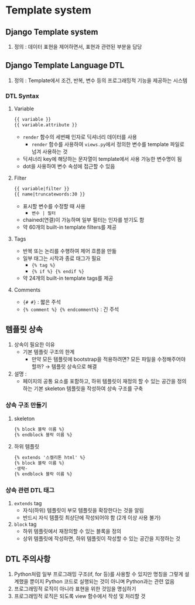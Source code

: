 # Template system

## Django Template system

1. 정의 : 데이터 표현을 제어하면서, 표현과 관련된 부분을 담당

## Django Template Language DTL

1. 정의 : Template에서 조건, 반복, 변수 등의 프로그래밍적 기능을 제공하는 시스템

### DTL Syntax

1. Variable
    
    ```html
    {{ variable }}
    {{ variable.attribute }}
    ```
    
    - `render` 함수의 세번째 인자로 딕셔너리 데이터를 사용
        - `render` 함수를 사용하여 `views.py`에서 정의한 변수를 template 파일로 넘겨 사용하는 것
    - 딕셔너리 key에 해당하는 문자열이 template에서 사용 가능한 변수명이 됨
    - dot을 사용하여 변수 속성에 접근할 수 있음
2. Filter
    
    ```html
    {{ variable|filter }}
    {{ name|truncatewords:30 }}
    ```
    
    - 표시할 변수를 수정할 때 사용
        - `변수 | 필터`
    - chained(연결)이 가능하며 일부 필터는 인자를 받기도 함
    - 약 60개의 built-in template filters를 제공
3. Tags
    - 반복 또는 논리를 수행하여 제어 흐름을 만듦
    - 일부 태그는 시작과 종료 태그가 필요
        - `{% tag %}`
        - `{% if %} {% endif %}`
    - 약 24개의 built-in template tags를 제공
4. Comments
    - `{# #}` : 짧은 주석
    - `{% comment %} {% endcomment%}` : 긴 주석

## 템플릿 상속

1. 상속이 필요한 이유
    - 기본 템플릿 구조의 한계
        - 만약 모든 템플릿에 bootstrap을 적용하려면? 모든 파일을 수정해주어야할까? → 템플릿 상속으로 해결
2. 설명 : 
    - 페이지의 공통 요소를 포함하고, 하위 템플릿이 재정의 할 수 있는 공간을 정의하는 기본 skeleton 템플릿을 작성하여 상속 구조를 구축

### 상속 구조 만들기

1. skeleton
    
    ```html
    {% block 블락 이름 %}
    {% endblock 블락 이름 %} 
    ```
    
2. 하위 템플릿
    
    ```html
    {% extends '스켈리톤 html' %}
    {% block 블락 이름 %}
    -생략-
    {% endblock 블락 이름 %} 
    ```
    

### 상속 관련 DTL 태그

1. `extends` tag
    - 자식(하위) 템플릿이 부모 템플릿을 확장한다는 것을 알림
    - 반드시 자식 템플릿 최상단에 작성되어야 함 (2개 이상 사용 불가)
2. `block` tag
    - 하위 템플릿에서 재정의할 수 있는 블록을 정의
    - 상위 템플릿에 작성하면, 하위 템플릿이 작성할 수 있는 공간을 지정하는 것

## DTL 주의사항

1. Python처럼 일부 프로그래밍 구조(if, for 등)를 사용할 수 있지만 명칭을 그렇게 설계했을 뿐이지 Python 코드로 실행되는 것이 아니며 Python과는 관련 없음
2. 프로그래밍적 로직이 아니라 표현을 위한 것임을 명심하기
3. 프로그래밍적 로직은 되도록 view 함수에서 작성 및 처리할 것